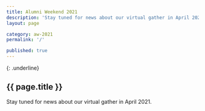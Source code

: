 ```yaml
---
title: Alumni Weekend 2021
description: 'Stay tuned for news about our virtual gather in April 2021.'
layout: page

category: aw-2021
permalink: '/'

published: true
---
```

{: .underline}
## {{ page.title }}

Stay tuned for news about our virtual gather in April 2021.


